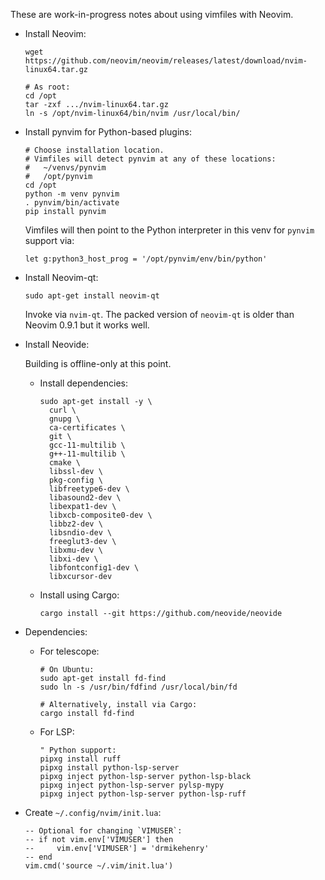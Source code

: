 These are work-in-progress notes about using vimfiles with Neovim.

- Install Neovim:

      wget https://github.com/neovim/neovim/releases/latest/download/nvim-linux64.tar.gz

      # As root:
      cd /opt
      tar -zxf .../nvim-linux64.tar.gz
      ln -s /opt/nvim-linux64/bin/nvim /usr/local/bin/

- Install pynvim for Python-based plugins:

      # Choose installation location.
      # Vimfiles will detect pynvim at any of these locations:
      #   ~/venvs/pynvim
      #   /opt/pynvim
      cd /opt
      python -m venv pynvim
      . pynvim/bin/activate
      pip install pynvim

  Vimfiles will then point to the Python interpreter in this venv for `pynvim`
  support via:

      let g:python3_host_prog = '/opt/pynvim/env/bin/python'

- Install Neovim-qt:

      sudo apt-get install neovim-qt

  Invoke via `nvim-qt`.  The packed version of `neovim-qt` is older than Neovim
  0.9.1 but it works well.

- Install Neovide:

  Building is offline-only at this point.

  - Install dependencies:

        sudo apt-get install -y \
          curl \
          gnupg \
          ca-certificates \
          git \
          gcc-11-multilib \
          g++-11-multilib \
          cmake \
          libssl-dev \
          pkg-config \
          libfreetype6-dev \
          libasound2-dev \
          libexpat1-dev \
          libxcb-composite0-dev \
          libbz2-dev \
          libsndio-dev \
          freeglut3-dev \
          libxmu-dev \
          libxi-dev \
          libfontconfig1-dev \
          libxcursor-dev

  - Install using Cargo:

        cargo install --git https://github.com/neovide/neovide

- Dependencies:

  - For telescope:

        # On Ubuntu:
        sudo apt-get install fd-find
        sudo ln -s /usr/bin/fdfind /usr/local/bin/fd

        # Alternatively, install via Cargo:
        cargo install fd-find

  - For LSP:

        " Python support:
        pipxg install ruff
        pipxg install python-lsp-server
        pipxg inject python-lsp-server python-lsp-black
        pipxg inject python-lsp-server pylsp-mypy
        pipxg inject python-lsp-server python-lsp-ruff

- Create `~/.config/nvim/init.lua`:

      -- Optional for changing `VIMUSER`:
      -- if not vim.env['VIMUSER'] then
      --     vim.env['VIMUSER'] = 'drmikehenry'
      -- end
      vim.cmd('source ~/.vim/init.lua')
